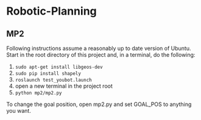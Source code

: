 # Robotic-Planning

## MP2
Following instructions assume a reasonably up to date version of Ubuntu. Start in the root directory 
of this project and, in a terminal, do the following:

1. `sudo apt-get install libgeos-dev`
2. `sudo pip install shapely`
3. `roslaunch test_youbot.launch`
4. open a new terminal in the project root
5. `python mp2/mp2.py`

To change the goal position, open mp2.py and set GOAL_POS to anything you want.

